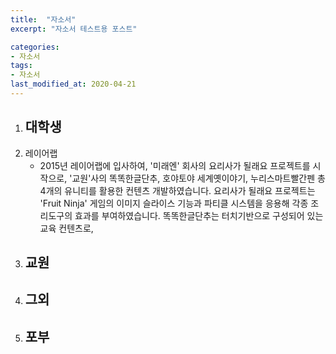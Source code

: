 ```yaml
---
title:  "자소서"
excerpt: "자소서 테스트용 포스트"

categories:
- 자소서
tags:
- 자소서
last_modified_at: 2020-04-21
---
```


1. 대학생
    - 
2. 레이어랩
    - 2015년 레이어랩에 입사하여, '미래엔' 회사의 요리사가 될래요 프로젝트를 시작으로, '교원'사의 똑똑한글단추, 호야토야 세계옛이야기, 누리스마트빨간펜 총 4개의 유니티를 활용한 컨텐츠 개발하였습니다.
     요리사가 될래요 프로젝트는 'Fruit Ninja' 게임의 이미지 슬라이스 기능과 파티클 시스템을 응용해 각종 조리도구의 효과를 부여하였습니다.
     똑똑한글단추는 터치기반으로 구성되어 있는 교육 컨텐츠로, 
3. 교원
    - 
4. 그외
    - 
4. 포부
    - 
